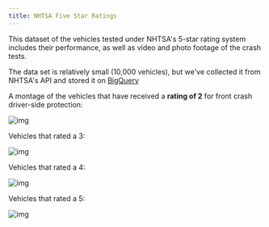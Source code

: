 ```yaml
---
title: NHTSA Five Star Ratings
---
```


This dataset of the vehicles tested under NHTSA's 5-star rating system includes their performance, as well as video and photo footage of the crash tests.

The data set is relatively small (10,000 vehicles), but we've collected it from NHTSA's API and stored it on [BigQuery](https://bigquery.cloud.google.com/welcome/nhtsa-revs)

A montage of the vehicles that have received a __rating of 2__ for front crash driver-side protection:


![img](/files/images/features/front-rating-2.jpg)


Vehicles that rated a 3:

![img](/files/images/features/front-rating-3.jpg)


Vehicles that rated a 4:

![img](/files/images/features/front-rating-3.jpg)

Vehicles that rated a 5:

![img](/files/images/features/front-rating-5.jpg)
